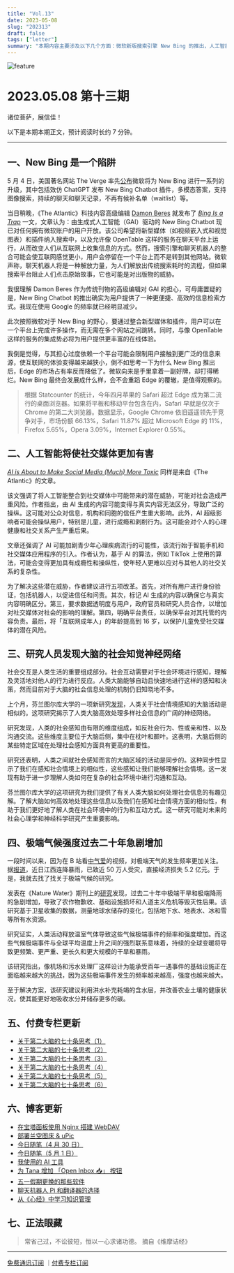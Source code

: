 ```yaml
---
title: "Vol.13"
date: 2023-05-08
slug: "202313"
draft: false
tags: ["letter"]
summary: "本期内容主要涉及以下几个方面：微软新版搜索引擎 New Bing 的推出，人工智能可能给社交媒体带来的危害，人类大脑的社会知觉神经网络，极端天气频率的增加等。"
---
```


![feature](https://cos.justgoidea.com/justgoidea/uPic/2023/06/04/zKUbrU.png)

# 2023.05.08 第十三期

诸位菩萨，展信佳！

以下是本期本期正文，预计阅读时长约 7 分钟。

---

## 一、New Bing 是一个陷阱

5 月 4 日，美国著名网站 The Verge 率先[公布](https://www.theverge.com/2023/5/4/23710022/microsoft-bing-chatbot-ai-image-video-chat-history-features)微软将为 New Bing 进行一系列的升级，其中包括效仿 ChatGPT 发布 New Bing Chatbot 插件，多模态答案，支持图像搜索，持续的聊天和聊天记录，不再有候补名单（waitlist）等。

当日稍晚，《The Atlantic》科技内容高级编辑 [Damon Beres](https://www.theatlantic.com/author/damon-beres/) 就发布了 [*Bing Is a Trap*](https://www.theatlantic.com/technology/archive/2023/05/microsoft-bing-chatbot-search-information-consolidation/673958/) 一文，文章认为：由生成式人工智能（GAI）驱动的 New Bing Chatbot 现已对任何拥有微软账户的用户开放。该公司希望将新型媒体（如视频嵌入式和视觉图表）和插件纳入搜索中，以及允许像 OpenTable 这样的服务在聊天平台上运行，从而改变人们从互联网上收集信息的方式。然而，搜索引擎和聊天机器人的整合可能会使互联网感觉更小，用户会停留在一个平台上而不是转到其他网站。微软声称，聊天机器人将是一种解放力量，为人们解放出传统搜索耗时的流程，但如果搜索平台阻止人们点击原始故事，它也可能是对出版物的威胁。

我很理解 Damon Beres 作为传统刊物的高级编辑对 GAI 的担心，可毋庸置疑的是，New Bing Chatbot 的推出确实为用户提供了一种更便捷、高效的信息检索方式。我现在使用 Google 的频率就已经明显减少。

此次按照微软对于 New Bing 的野心，要通过整合新型媒体和插件，用户可以在一个平台上完成许多操作，而无需在多个网站之间跳转。同时，与像 OpenTable 这样的服务的集成势必将为用户提供更丰富的在线体验。

我倒是觉得，与其担心过度依赖一个平台可能会限制用户接触到更广泛的信息来源，使互联网的体验变得越来越狭小，倒不如思考一下为什么 New Bing 推出后，Edge 的市场占有率反而降低了。微软向来是手里拿着一副好牌，却打得稀烂。New Bing 最终会发展成什么样，会不会重蹈 Edge 的覆辙，是值得观察的。

> 根据 Statcounter 的统计，今年四月苹果的 Safari 超过 Edge 成为第二流行的桌面浏览器。如果将平板和移动平台包含在内，Safari 早就是仅次于 Chrome 的第二大浏览器。数据显示，Google Chrome 依旧遥遥领先于竞争对手，市场份额 66.13%，Safari 11.87% 超过 Microsoft Edge 的 11%，Firefox 5.65%，Opera 3.09%，Internet Explorer 0.55%。
>

## 二、人工智能将使社交媒体更加有害

*[AI is About to Make Social Media (Much) More Toxic](https://www.theatlantic.com/technology/archive/2023/05/generative-ai-social-media-integration-dangers-disinformation-addiction/673940/)* 同样是来自《The Atlantic》的文章。

该文强调了将人工智能整合到社交媒体中可能带来的潜在威胁，可能对社会造成严重风险。作者指出，由 AI 生成的内容可能变得与真实内容无法区分，导致广泛的操纵。这可能对公众对信息，机构和同胞的信任产生重大影响。此外，AI 超级影响者可能会操纵用户，特别是儿童，进行成瘾和剥削行为。这可能会对个人的心理健康和社交关系产生严重后果。

文章还强调了 AI 可能加剧青少年心理疾病流行的可能性，该流行始于智能手机和社交媒体应用程序的引入。作者认为，基于 AI 的算法，例如 TikTok 上使用的算法，可能会变得更加具有成瘾性和操纵性，使年轻人更难以应对与其他人的社交关系的复杂性。

为了解决这些潜在威胁，作者建议进行五项改革。首先，对所有用户进行身份验证，包括机器人，以促进信任和问责。其次，标记 AI 生成的内容以确保它与真实内容明确区分。第三，要求数据透明度与用户，政府官员和研究人员合作，以增加对社交媒体对社会的影响的理解。第四，明确平台责任，以确保平台对其托管的内容负责。最后，将「互联网成年人」的年龄提高到 16 岁，以保护儿童免受社交媒体的潜在风险。

## 三、**研究人员发现大脑的社会知觉神经网络**

社会交互是人类生活的重要组成部分。社会互动需要对于社会环境进行感知，理解及灵活地对他人的行为进行反应。人类大脑能够自动且快速地进行这样的感知和决策，然而目前对于大脑的社会信息处理的机制仍旧知晓地不多。

上个月，芬兰图尔库大学的一项新研究[发现](https://www.eurekalert.org/news-releases/986465?language=chinese)，人类关于社会情境感知的大脑活动是相似的。这项研究揭示了人类大脑高效处理多样社会信息的广阔的神经网络。

研究发现，人类的社会感知由有限的维度组成，如反社会行为、性或亲和性、以及沟通交流。这些维度主要位于大脑后侧，集中在枕叶和颞叶。这表明，大脑后侧的某些特定区域在处理社会感知方面具有更高的重要性。

研究还表明，人类之间就社会感知而言的大脑区域的活动是同步的。这种同步性显示了我们在感知社会情境上的相似性，这些感知让我们能够理解社会情境。这一发现有助于进一步理解人类如何在复杂的社会环境中进行沟通和互动。

芬兰图尔库大学的这项研究为我们提供了有关人类大脑如何处理社会信息的有趣见解。了解大脑如何高效地处理这些信息以及我们在感知社会情境方面的相似性，有助于我们更好地了解人类在社会环境中的行为和互动方式。这一研究可能对未来的社会心理学和神经科学研究产生重要影响。

## 四、**极端气候强度过去二十年急剧增加**

一段时间以来，因为在 B 站看[中气爱](https://space.bilibili.com/547072854)的视频，对极端天气的发生频率更加关注。据[报道](http://jx.people.com.cn/n2/2023/0507/c190260-40405941.html)，近日江西连降暴雨，已致近 50 万人受灾，直接经济损失 5.2 亿元。于是，我就去找了找关于极端气候的研究。

发表在《Nature Water》期刊上的[研究](https://apnews.com/article/drought-rainfall-climate-change-flooding-satellite-51ba64f58528e5db93e846765b2da9f3)发现，过去二十年中极端干旱和极端降雨的急剧增加，导致了农作物歉收、基础设施损坏和人道主义危机等毁灭性后果。该研究基于卫星收集的数据，测量地球水储存的变化，包括地下水、地表水、冰和雪等所有水资源。

研究证实，人类活动释放温室气体导致这些气候极端事件的频率和强度增加。而这些气候极端事件与全球平均温度上升之间的强烈联系意味着，持续的全球变暖将导致更频繁、更严重、更长久和更大规模的干旱和暴雨。

该研究指出，像机场和污水处理厂这样设计为能承受百年一遇事件的基础设施正在面临越来越大的挑战，因为这些极端事件发生的频率越来越高，强度也越来越大。

至于解决方案，该研究建议利用洪水补充耗竭的含水层，并改善农业土壤的健康状况，使其能更好地吸收水分并储存更多的碳。

## 五、付费专栏更新

- [关于第二大脑的七十条思考（1）](https://xiaobot.net/post/0a4e925d-c659-4cb9-8880-ce215339397f)
- [关于第二大脑的七十条思考（2）](https://xiaobot.net/post/e3f5dea6-a19a-4d73-aaa5-738f97812d5b)
- [关于第二大脑的七十条思考（3）](https://xiaobot.net/post/a92a68f5-c4f9-4d61-99b2-18e8259f36fa)
- [关于第二大脑的七十条思考（4）](https://xiaobot.net/post/983ab527-fe1e-4cb3-a286-990e15323ee3)
- [关于第二大脑的七十条思考（5）](https://xiaobot.net/post/beb19008-29ab-410b-bcfa-11752470ba00)
- [关于第二大脑的七十条思考（6）](https://xiaobot.net/post/22640c83-528c-41e3-abc8-f48b9b5040d7)

## 六、博客更新

- [在宝塔面板使用 Nginx 搭建 WebDAV](https://justgoidea.com/posts/2023-029)
- [部署兰空图床 & uPic](https://justgoidea.com/posts/2023-030)
- [今日随笔（4 月 30 日）](https://justgoidea.com/posts/2023-031)
- [今日随笔（5 月 1 日）](https://justgoidea.com/posts/2023-032)
- [我使用的 AI 工具](https://justgoidea.com/posts/2023-033)
- [为 Tana 增加 「Open Inbox 📥」 按钮](https://justgoidea.com/posts/2023-034)
- [五一假期更换的那些软件](https://justgoidea.com/posts/2023-035)
- [聊天机器人 Pi 和翻译器的选择](https://justgoidea.com/posts/2023-036)
- [从《心经》中学习知识管理](https://justgoidea.com/posts/2023-037)

## 七、正法眼藏

> 常省己过，不讼彼短，恒以一心求诸功德。
摘自《维摩诘经》
>

---

 [免费通讯订阅](https://buttondown.email/justgoidea) ｜[付费专栏订阅](https://xiaobot.net/p/ywkh?refer=59b4c4c8-52a3-4dd4-b54b-1a81d7a4fb18)
